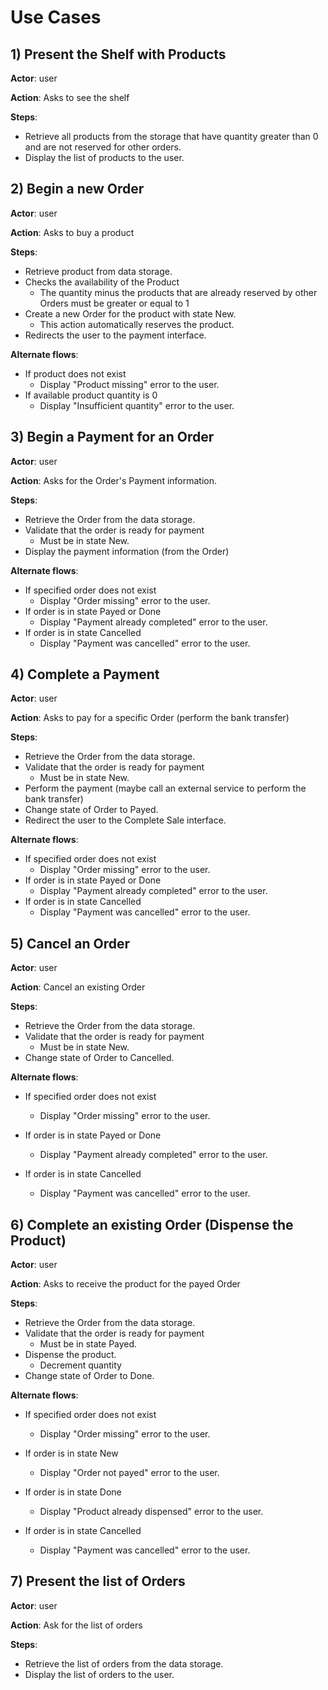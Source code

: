 # Use Cases

## 1) Present the Shelf with Products

**Actor**: user

**Action**: Asks to see the shelf

**Steps**:

- Retrieve all products from the storage that have quantity greater than 0 and are not reserved for other orders.
- Display the list of products to the user.

## 2) Begin a new Order

**Actor**: user

**Action**: Asks to buy a product

**Steps**:

- Retrieve product from data storage.
- Checks the availability of the Product
  - The quantity minus the products that are already reserved by other Orders must be greater or equal to 1
- Create a new Order for the product with state New.
  - This action automatically reserves the product.
- Redirects the user to the payment interface.

**Alternate flows**:

- If product does not exist
  - Display "Product missing" error to the user.
- If available product quantity is 0
  - Display "Insufficient quantity" error to the user.

## 3) Begin a Payment for an Order

**Actor**: user

**Action**: Asks for the Order's Payment information.

**Steps**:

- Retrieve the Order from the data storage.
- Validate that the order is ready for payment
  - Must be in state New.
- Display the payment information (from the Order)

**Alternate flows**:

- If specified order does not exist
  - Display "Order missing" error to the user.
- If order is in state Payed or Done
  - Display "Payment already completed" error to the user.
- If order is in state Cancelled
  - Display "Payment was cancelled" error to the user.

## 4) Complete a Payment

**Actor**: user

**Action**: Asks to pay for a specific Order (perform the bank transfer)

**Steps**:

- Retrieve the Order from the data storage.
- Validate that the order is ready for payment
  - Must be in state New.
- Perform the payment (maybe call an external service to perform the bank transfer)
- Change state of Order to Payed.
- Redirect the user to the Complete Sale interface.

**Alternate flows**:

- If specified order does not exist
  - Display "Order missing" error to the user.
- If order is in state Payed or Done
  - Display "Payment already completed" error to the user.
- If order is in state Cancelled
  - Display "Payment was cancelled" error to the user.

## 5) Cancel an Order

**Actor**: user

**Action**: Cancel an existing Order

**Steps**:

- Retrieve the Order from the data storage.
- Validate that the order is ready for payment
  - Must be in state New.
- Change state of Order to Cancelled.

**Alternate flows**:

- If specified order does not exist
  - Display "Order missing" error to the user.

- If order is in state Payed or Done
  - Display "Payment already completed" error to the user.
- If order is in state Cancelled
  - Display "Payment was cancelled" error to the user.

## 6) Complete an existing Order (Dispense the Product)

**Actor**: user

**Action**: Asks to receive the product for the payed Order

**Steps**:

- Retrieve the Order from the data storage.
- Validate that the order is ready for payment
  - Must be in state Payed.
- Dispense the product.
  - Decrement quantity
- Change state of Order to Done.

**Alternate flows**:

- If specified order does not exist
  - Display "Order missing" error to the user.

- If order is in state New
  - Display "Order not payed" error to the user.
- If order is in state Done
  - Display "Product already dispensed" error to the user.
- If order is in state Cancelled
  - Display "Payment was cancelled" error to the user.

## 7) Present the list of Orders

**Actor**: user

**Action**: Ask for the list of orders

**Steps**:

- Retrieve the list of orders from the data storage.
- Display the list of orders to the user.